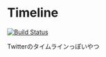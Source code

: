 # Timeline
[![Build Status](https://travis-ci.org/TinyKitten/Timeline.svg?branch=develop)](https://travis-ci.org/TinyKitten/Timeline)

Twitterのタイムラインっぽいやつ
